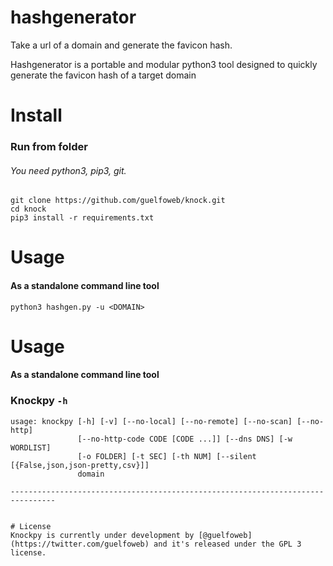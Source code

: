 # hashgenerator

Take a url of a domain and generate the favicon hash.


Hashgenerator is a portable and modular python3 tool designed to quickly generate the favicon hash of a target domain

# Install

### Run from folder
###### You need python3, pip3, git.

```
git clone https://github.com/guelfoweb/knock.git
cd knock
pip3 install -r requirements.txt

```
# Usage

#### As a standalone command line tool

```
python3 hashgen.py -u <DOMAIN>
````

# Usage

#### As a standalone command line tool

### Knockpy ```-h```

```
usage: knockpy [-h] [-v] [--no-local] [--no-remote] [--no-scan] [--no-http] 
               [--no-http-code CODE [CODE ...]] [--dns DNS] [-w WORDLIST] 
               [-o FOLDER] [-t SEC] [-th NUM] [--silent [{False,json,json-pretty,csv}]]
               domain

--------------------------------------------------------------------------------


# License
Knockpy is currently under development by [@guelfoweb](https://twitter.com/guelfoweb) and it's released under the GPL 3 license.
